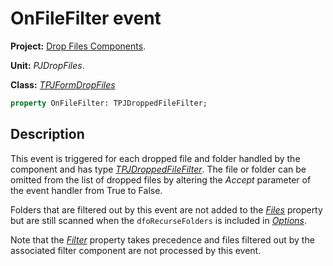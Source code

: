 # OnFileFilter event #

**Project:** [Drop Files Components](DropFilesComponents.md).

**Unit:** _PJDropFiles_.

**Class:** _[TPJFormDropFiles](TPJFormDropFiles.md)_

```pascal
property OnFileFilter: TPJDroppedFileFilter;
```

## Description ##

This event is triggered for each dropped file and folder handled by the component and has type _[TPJDroppedFileFilter](TPJDroppedFileFilter.md)_. The file or folder can be omitted from the list of dropped files by altering the _Accept_ parameter of the event handler from True to False.

Folders that are filtered out by this event are not added to the _[Files](TPJFormDropFilesFiles.md)_ property but are still scanned when the `dfoRecurseFolders` is included in _[Options](TPJFormDropFilesOptions.md)_.

Note that the _[Filter](TPJFormDropFilesFilter.md)_ property takes precedence and files filtered out by the associated filter component are not processed by this event.